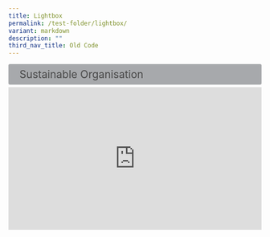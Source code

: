 ```yaml
---
title: Lightbox
permalink: /test-folder/lightbox/
variant: markdown
description: ""
third_nav_title: Old Code
---
```

<style>
    input {
        display: none;
    }
    label {
        display: block;
        padding: 8px 22px;
        margin: 0 0 5px 0;
        cursor: pointor;
        background: #a7a9ac;
        border-radius: 3px;
        color: #484848;
        transition: ease .5s;
        font-size: 1.5em;
    }

    label:hover {
        background: #B41E8E;
        color: #FFF;
    }

    .accordion-content {
        padding: 10px 0px 30px 30px;
        margin: 0 0 1px 0;
        border-radius: 3px;
    }

    input:checked + label {
        position: fixed;
        width: 100%;
        height: 100%;
        top: 0px;
        left: 0px;
        background-color: rgba(0,0,0,0.5);
    }

    input:checked + label > span{
        display: none
    }

    input + label + .accordion-content {
        display: none;
    }

    input:checked + label + .accordion-content {
        display: flex;
        position: fixed;
        width: 100%;
        height: 100%;
        top: 0px;
        left: 0px;
        pointer-events: none;
        align-items: center;
        justify-content: center;
    }

    input:checked + label + .accordion-content > img{
        width: 600px
    }
	
   .bp-youtube {
        position: relative;
        overflow: hidden;
        padding-top: 56.25%;
    }
	.bp-youtube iframe {
			position: absolute;
			top: 0;
			left: 0;
			width: 100%;
			height: 100%;
			border: 0;
	}
</style>

<div>
    <input type="checkbox" id="title1">
            <label for="title1"><span>Sustainable Organisation</span></label>
    <div class="accordion-content">
        <img alt="" src="https://developers.elementor.com/docs/assets/img/elementor-placeholder-image.png">
    </div>
</div>
<div class="bp-youtube">
    <iframe allowfullscreen="" allow="accelerometer; autoplay; clipboard-write; encrypted-media; gyroscope; picture-in-picture; web-share" frameborder="0" title="YouTube video player" src="https://www.youtube.com/embed/MfkeAoVo4Vo?si=Mn1ssByy4RAiSBQw" height="315" width="560"></iframe>
</div>